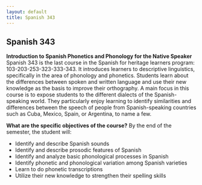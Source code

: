 ```yaml
---
layout: default
title: Spanish 343
---
```


## Spanish 343

<strong>Introduction to Spanish Phonetics and Phonology for the Native Speaker</strong>
Spanish 343 is the last course in the Spanish for heritage learners program: 103-203-253-323-333-343. It introduces learners to descriptive linguistics, specifically in the area of phonology and phonetics. Students learn about the differences between spoken and written language and use their new knowledge as the basis to improve their orthography. A main focus in this course is to expose students to the different dialects of the Spanish-speaking world. They particularly enjoy learning to identify similarities and differences between the speech of people from Spanish-speaking countries such as Cuba, Mexico, Spain, or Argentina, to name a few.

<strong>What are the specific objectives of the course?</strong>
By the end of the semester, the student will:

- Identify and describe Spanish sounds
- Identify and describe prosodic features of Spanish
- Identify and analyze basic phonological processes in Spanish
- Identify phonetic and phonological variation among Spanish varieties
- Learn to do phonetic transcriptions
- Utilize their new knowledge to strengthen their spelling skills
